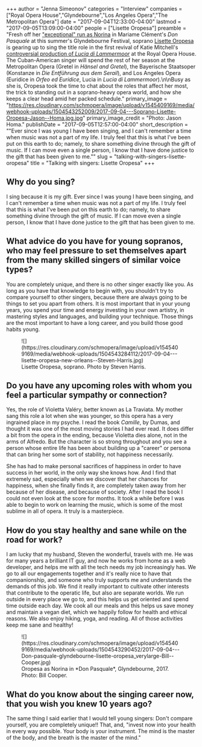 +++
author = "Jenna Simeonov"
categories = "Interview"
companies = ["Royal Opera House","Glyndebourne","Los Angeles Opera","The Metropolitan Opera"]
date = "2017-09-04T12:33:00-04:00"
lastmod = "2017-09-05T13:09:00-04:00"
people = ["Lisette Oropesa"]
preamble = "Fresh off her [\"exceptional\" run as Norina](https://lisetteoropesa.com/career/2017/glyndebourne-don-pasquale) in Mariame Clément's *Don Pasquale* at this summer's Glyndebourne Festival, soprano [Lisette Oropesa](/scene/people/lisette-oropesa/) is gearing up to sing the title role in the first revival of Katie Mitchell's [controversial production of *Lucia di Lammermoor*](/in-review-lucia-di-lammermoor-at-roh/) at the Royal Opera House. The Cuban-American singer will spend the rest of her season at the Metropolitan Opera (Gretel in *Hänsel and Gretel*), the Bayerische Staatsoper (Konstanze in *Die Entführung aus dem Serail*), and Los Angeles Opera (Euridice in *Orfeo ed Euridice*, Lucia in *Lucia di Lammermoor*).\n\nBusy as she is, Oropesa took the time to chat about the roles that affect her most, the trick to standing out in a soprano-heavy opera world, and how she keeps a clear head amid her packed schedule."
primary_image = "https://res.cloudinary.com/schmopera/image/upload/v1545409169/media/webhook-uploads/1504543252009/2017-09-04---Soprano-Lisette-Oropesa-Jason--Homa.jpg.jpg"
primary_image_credit = "Photo: Jason Homa."
publishDate = "2017-09-05T12:57:00-04:00"
short_description = "&quot;Ever since I was young I have been singing, and I can&#039;t remember a time when music was not a part of my life.  I truly feel that this is what I&#039;ve been put on this earth to do; namely, to share something divine through the gift of music.  If I can move even a single person, I know that I have done justice to the gift that has been given to me.&quot;"
slug = "talking-with-singers-lisette-oropesa"
title = "Talking with singers: Lisette Oropesa"
+++

## Why do you sing?

I sing because it is my gift.  Ever since I was young I have been singing, and I can't remember a time when music was not a part of my life.  I truly feel that this is what I've been put on this earth to do; namely, to share something divine through the gift of music.  If I can move even a single person, I know that I have done justice to the gift that has been given to me.  

## What advice do you have for young sopranos, who may feel pressure to set themselves apart from the many skilled singers of similar voice types?

You are completely unique, and there is no other singer exactly like you.  As long as you have that knowledge to begin with, you shouldn't try to compare yourself to other singers, because there are always going to be things to set you apart from others.  It is most important that in your young years, you spend your time and energy investing in your own artistry, in mastering styles and languages, and building your technique.  Those things are the most important to have a long career, and you build those good habits young.  

<figure data-type="image">
![](https://res.cloudinary.com/schmopera/image/upload/v1545409169/media/webhook-uploads/1504543284112/2017-09-04---lisette-oropesa-new-orleans--Steven-Harris.jpg)
<figcaption>Lisette Oropesa, soprano. Photo by Steven Harris.</figcaption>
</figure>

## Do you have any upcoming roles with whom you feel a particular sympathy or connection?

Yes, the role of Violetta Valéry, better known as La Traviata.  My mother sang this role a lot when she was younger, so this opera has a very ingrained place in my psyche.  I read the book *Camille*, by Dumas, and thought it was one of the most moving stories I had ever read.  It does differ a bit from the opera in the ending, because Violetta dies alone, not in the arms of Alfredo.  But the character is so strong throughout and you see a person whose entire life has been about building up a "career" or persona that can bring her some sort of stability, not happiness necessarily. 

She has had to make personal sacrifices of happiness in order to have success in her world, in the only way she knows how.  And I find that extremely sad, especially when we discover that her chances for happiness, when she finally finds it, are completely taken away from her because of her disease, and because of society.  After I read the book I could not even look at the score for months.  It took a while before I was able to begin to work on learning the music, which is some of the most sublime in all of opera.  It truly is a masterpiece.  

## How do you stay healthy and sane while on the road for work?

I am lucky that my husband, Steven the wonderful, travels with me.  He was for many years a brilliant IT guy, and now he works from home as a web developer, and helps me with all the tech needs my job increasingly has.  We go to all our engagements together and it's really nice to have that companionship, and someone who truly supports me and understands the demands of this job.  We find it really important to cultivate other interests that contribute to the operatic life, but also are separate worlds.  We run outside in every place we go to, and this helps us get oriented and spend time outside each day.  We cook all our meals and this helps us save money and maintain a vegan diet, which we happily follow for health and ethical reasons.  We also enjoy hiking, yoga, and reading.  All of those activities keep me sane and healthy!

<figure data-type="image">
![](https://res.cloudinary.com/schmopera/image/upload/v1545409169/media/webhook-uploads/1504543290452/2017-09-04---Don-pasquale-glyndebourne-lisette-oropesa_verylarge-Bill--Cooper.jpg)
<figcaption>Oropesa as Norina in *Don Pasquale*, Glyndebourne, 2017. Photo: Bill Cooper.</figcaption>
</figure>

## What do you know about the singing career now, that you wish you knew 10 years ago?

The same thing I said earlier that I would tell young singers:  Don't compare yourself, you are completely unique!!  That, and, "invest now into your health in every way possible. Your body is your instrument. The mind is the master of the body, and the breath is the master of the mind."
